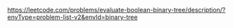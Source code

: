 https://leetcode.com/problems/evaluate-boolean-binary-tree/description/?envType=problem-list-v2&envId=binary-tree